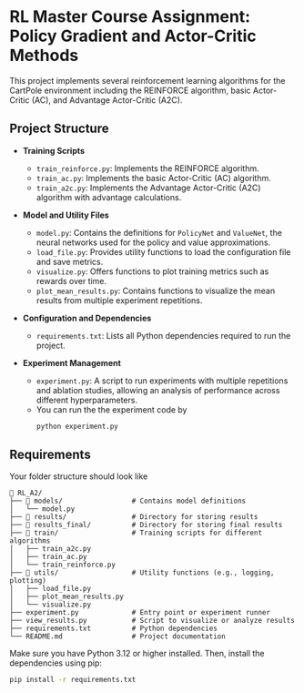 # RL Master Course Assignment: Policy Gradient and Actor-Critic Methods

This project implements several reinforcement learning algorithms for the CartPole environment including the REINFORCE algorithm, basic Actor-Critic (AC), and Advantage Actor-Critic (A2C). 

## Project Structure

- **Training Scripts**  
  - `train_reinforce.py`: Implements the REINFORCE algorithm.  
  - `train_ac.py`: Implements the basic Actor-Critic (AC) algorithm.  
  - `train_a2c.py`: Implements the Advantage Actor-Critic (A2C) algorithm with advantage calculations.

- **Model and Utility Files**  
  - `model.py`: Contains the definitions for `PolicyNet` and `ValueNet`, the neural networks used for the policy and value approximations. 
  - `load_file.py`: Provides utility functions to load the configuration file and save metrics. 
  - `visualize.py`: Offers functions to plot training metrics such as rewards over time. 
  - `plot_mean_results.py`: Contains functions to visualize the mean results from multiple experiment repetitions. 

- **Configuration and Dependencies**  
  - `requirements.txt`: Lists all Python dependencies required to run the project.

- **Experiment Management**  
  - `experiment.py`: A script to run experiments with multiple repetitions and ablation studies, allowing an analysis of performance across different hyperparameters.
  - You can run the the experiment code by
    ```bash
    python experiment.py

## Requirements

Your folder structure should look like 

```
📁 RL_A2/
├── 📁 models/                 # Contains model definitions
│   └── model.py
├── 📁 results/                # Directory for storing results
├── 📁 results_final/          # Directory for storing final results
├── 📁 train/                  # Training scripts for different algorithms
│   ├── train_a2c.py
│   ├── train_ac.py
│   └── train_reinforce.py
├── 📁 utils/                  # Utility functions (e.g., logging, plotting)
│   ├── load_file.py
│   ├── plot_mean_results.py
│   └── visualize.py
├── experiment.py             # Entry point or experiment runner
├── view_results.py           # Script to visualize or analyze results
├── requirements.txt          # Python dependencies
└── README.md                 # Project documentation

```

Make sure you have Python 3.12 or higher installed. Then, install the dependencies using pip:

```bash
pip install -r requirements.txt
